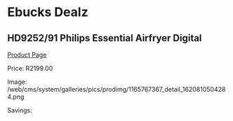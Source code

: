
# Ebucks Dealz
## HD9252/91 Philips Essential Airfryer Digital
[Product Page](https://www.ebucks.com/web/shop/productSelected.do?prodId=1165767367&catId=704983235)

Price: R2199.00

Image: /web/cms/system/galleries/pics/prodimg/1165767367_detail_1620810504284.png

Savings: 


	
